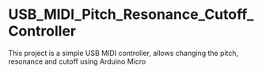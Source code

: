 # USB_MIDI_Pitch_Resonance_Cutoff_Controller
This project is a simple USB MIDI controller, allows changing the pitch, resonance and cutoff using Arduino Micro
